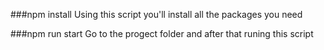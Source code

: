 ###npm install
Using this script you'll install all the packages you need

###npm run start
Go to the progect folder and after that runing this script

